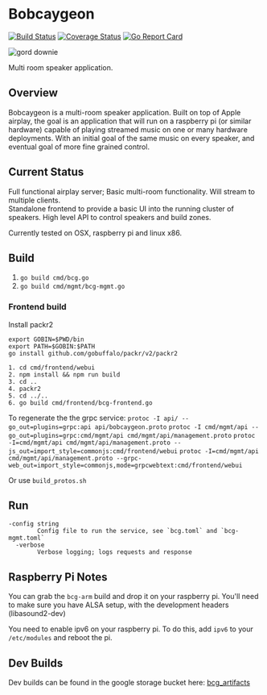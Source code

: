 # Bobcaygeon

[![Build Status](https://travis-ci.org/nstehr/bobcaygeon.svg?branch=master)](https://travis-ci.org/nstehr/bobcaygeon) [![Coverage Status](https://coveralls.io/repos/github/nstehr/bobcaygeon/badge.svg?branch=master)](https://coveralls.io/github/nstehr/bobcaygeon?branch=master) [![Go Report Card](https://goreportcard.com/badge/github.com/nstehr/bobcaygeon)](https://goreportcard.com/report/github.com/nstehr/bobcaygeon)

![gord downie](https://github.com/nstehr/bobcaygeon/blob/master/downie1a.jpg)

Multi room speaker application.

## Overview
Bobcaygeon is a multi-room speaker application.  Built on top of Apple airplay, the goal is an application that will run on a raspberry pi (or similar hardware) capable of playing streamed music on one or many hardware deployments.  With an initial goal of the same music on every speaker, and eventual goal of more fine grained control.

## Current Status
Full functional airplay server; Basic multi-room functionality.  Will stream to multiple clients.  
Standalone frontend to provide a basic UI into the running cluster of speakers.  High level API to control speakers
and build zones.

Currently tested on OSX, raspberry pi and linux x86.


## Build

1. `go build cmd/bcg.go`
2. `go build cmd/mgmt/bcg-mgmt.go`

### Frontend build
Install packr2

```
export GOBIN=$PWD/bin
export PATH=$GOBIN:$PATH
go install github.com/gobuffalo/packr/v2/packr2
```

```
1. cd cmd/frontend/webui
2. npm install && npm run build
3. cd ..
4. packr2
5. cd ../..
6. go build cmd/frontend/bcg-frontend.go
```

To regenerate the the grpc service:
`protoc -I api/ --go_out=plugins=grpc:api api/bobcaygeon.proto`
`protoc -I cmd/mgmt/api --go_out=plugins=grpc:cmd/mgmt/api cmd/mgmt/api/management.proto`
`protoc -I=cmd/mgmt/api cmd/mgmt/api/management.proto --js_out=import_style=commonjs:cmd/frontend/webui`
`protoc -I=cmd/mgmt/api cmd/mgmt/api/management.proto --grpc-web_out=import_style=commonjs,mode=grpcwebtext:cmd/frontend/webui`

Or use `build_protos.sh`


## Run
```
-config string
        Config file to run the service, see `bcg.toml` and `bcg-mgmt.toml`
  -verbose
        Verbose logging; logs requests and response
```

## Raspberry Pi Notes
You can grab the `bcg-arm` build and drop it on your raspberry pi.  You'll need to make sure you
have ALSA setup, with the development headers (libasound2-dev)

You need to enable ipv6 on your raspberry pi.  To do this, add `ipv6` to your `/etc/modules` and reboot
the pi.

## Dev Builds
Dev builds can be found in the google storage bucket here: [bcg_artifacts](https://storage.googleapis.com/bcg_artifacts)
